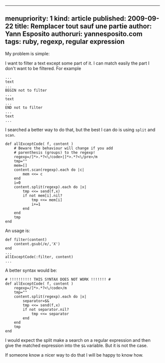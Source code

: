 -----
menupriority:   1
kind:           article
published: 2009-09-22
title: Remplacer tout sauf une partie
author: Yann Esposito
authoruri: yannesposito.com
tags:  ruby, regexp, regular expression
-----

My problem is simple:

I want to filter a text except some part of it. I can match easily the part I don't want to be filtered. For example

<div>
<pre><code class="html">...
text
...
BEGIN not to filter
...
text
...
END not to filter
...
text
...
</code></pre>
</div>

I searched a better way to do that, but the best I can do is using `split` and `scan`.

<div>
<pre><code class="ruby">def allExceptCode( f, content )
    # Beware the behaviour will change if you add
    # parenthesis (groups) to the regexp!
    regexp=/<code[^>]*>.*?<\/code>|<pre[^>]*>.*?<\/pre>/m
    tmp=""
    mem=[]
    content.scan(regexp).each do |c|
        mem <<= c
    end
    i=0
    content.split(regexp).each do |x|
        tmp <<= send(f,x) 
        if not mem[i].nil? 
            tmp <<= mem[i]
            i+=1
        end
    end
    tmp
end
</code></pre>
</div>

An usage is:

<div>
<pre><code class="ruby">def filter(content)
    content.gsub(/e/,'X')
end
...
allExceptCode(:filter, content)
...
</code></pre>
</div>

A better syntax would be:

<div>
<pre><code class="ruby"># !!!!!!!!!! THIS SYNTAX DOES NOT WORK !!!!!!! #
def allExceptCode( f, content )
    regexp=/<code[^>]*>.*?<\/code>/m
    tmp=""
    content.split(regexp).each do |x|
        separator=$&
        tmp <<= send(f,x) 
        if not separator.nil?
            tmp <<= separator
        end
    end
    tmp
end
</code></pre>
</div>

I would expect the split make a search on a regular expression and then give the matched expression into the `$&` variable. But it is not the case.

If someone know a nicer way to do that I will be happy to know how.
